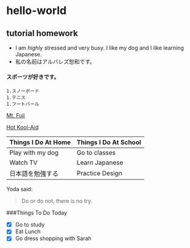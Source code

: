 # hello-world
## **tutorial homework**
* I am _highly_ stressed and very busy. I like my dog and I like learning Japanese. 
* 私の名前はアルバレズ恕和です。
#### スポーツが好きです。
    1.スノーボード
    1.テニス
    1.フートバール
[Mt. Fuji](https://www.celebritycruises.com/content/dam/celebrity/new-images/ports/mt-fuji-japan-top-ports.jpg)

[Hot Kool-Aid](https://www.youtube.com/watch?v=NwTsZHGQ6FE)

**Things I Do At Home** | **Things I Do At School**
------------------------|---------------------------
Play with my dog | Go to classes
Watch TV | Learn Japanese
日本語を勉強する | Practice Design 

Yoda said:
> Do or do not,
> there is no try.

###Things To Do Today
- [x] Go to study
- [x] Eat Lunch
- [x] Go dress shopping with Sarah
